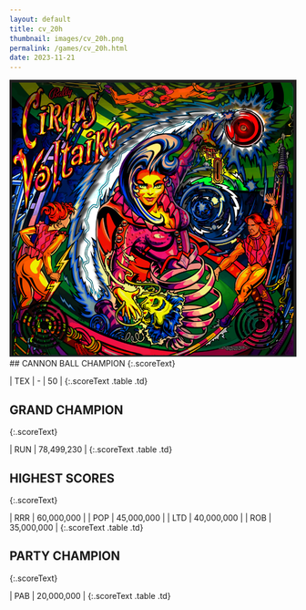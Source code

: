 ```yaml
---
layout: default
title: cv_20h
thumbnail: images/cv_20h.png
permalink: /games/cv_20h.html
date: 2023-11-21
---
```


<img src="../images/cv_20h.png" class="gameThumbnail img-fluid mx-auto align-middle">
## CANNON BALL CHAMPION
{:.scoreText}

| TEX | - | 50 | 
{:.scoreText .table .td}

## GRAND CHAMPION
{:.scoreText}

| RUN | 78,499,230 | 
{:.scoreText .table .td}

## HIGHEST SCORES
{:.scoreText}

| RRR | 60,000,000 | 
| POP | 45,000,000 | 
| LTD | 40,000,000 | 
| ROB | 35,000,000 | 
{:.scoreText .table .td}

## PARTY CHAMPION
{:.scoreText}

| PAB | 20,000,000 | 
{:.scoreText .table .td}
